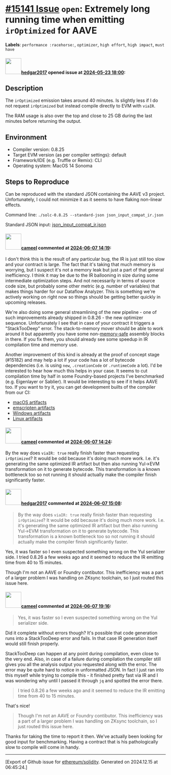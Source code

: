 # [\#15141 Issue](https://github.com/ethereum/solidity/issues/15141) `open`: Extremely long running time when emitting `irOptimized` for AAVE
**Labels**: `performance :racehorse:`, `optimizer`, `high effort`, `high impact`, `must have`


#### <img src="https://avatars.githubusercontent.com/u/31586236?u=c9570edf68871d3ef3094da164e6f23117d36587&v=4" width="50">[hedgar2017](https://github.com/hedgar2017) opened issue at [2024-05-23 18:00](https://github.com/ethereum/solidity/issues/15141):

## Description

The `irOptimized` emission takes around 40 minutes. Is slightly less if I do not request `irOptimized` but instead compile directly to EVM with `viaIR`.

The RAM usage is also over the top and close to 25 GB during the last minutes before returning the output.

## Environment

- Compiler version: 0.8.25
- Target EVM version (as per compiler settings): default
- Framework/IDE (e.g. Truffle or Remix): CLI
- Operating system: MacOS 14 Sonoma

## Steps to Reproduce

Can be reproduced with the standard JSON containing the AAVE v3 project.
Unfortunately, I could not minimize it as it seems to have flaking non-linear effects.

Command line:
`./solc-0.8.25 --standard-json json_input_compat_ir.json`

Standard JSON input:
[json_input_compat_ir.json](https://github.com/ethereum/solidity/files/15420714/json_input_compat_ir.json)



#### <img src="https://avatars.githubusercontent.com/u/137030?v=4" width="50">[cameel](https://github.com/cameel) commented at [2024-06-07 14:19](https://github.com/ethereum/solidity/issues/15141#issuecomment-2154947928):

I don't think this is the result of any particular bug, the IR is just still too slow and your contract is large. The fact that it's taking that much memory is worrying, but I suspect it's not a memory leak but just a part of that general inefficiency. I think it may be due to the IR ballooning in size during some intermediate optimization steps. And not necessarily in terms of source code size, but probably some other metric (e.g. number of variables) that makes things harder for our Dataflow Analyzer. This is something we're actively working on right now so things should be getting better quickly in upcoming releases.

We're also doing some general streamlining of the new pipeline - one of such improvements already shipped in 0.8.26 - the new optimizer sequence. Unfortunately I see that in case of your contract it triggers a "StackTooDeep" error. The stack-to-memory mover should be able to work around it but apparently you have some non-[memory-safe](https://docs.soliditylang.org/en/v0.8.26/assembly.html#memory-safety) assembly blocks in there. If you fix them, you should already see some speedup in IR compilation time and memory use.

Another improvement of this kind is already at the proof of concept stage (#15182) and may help a lot if your code has a lot of bytecode dependencies (i.e. is using `new`, `.creationCode` or `.runtimeCode` a lot). I'd be interested to hear how much this helps in your case. It seems to cut compilation time by half in some Foundry-based projects I've benchmarked (e.g. Eigenlayer or Sablier). It would be interesting to see if it helps AAVE too. If you want to try it, you can get development builts of the compiler from our CI:
- [macOS artifacts](https://app.circleci.com/pipelines/github/ethereum/solidity/34433/workflows/847d1f53-9248-4ca8-bc1e-7faf9155614f/jobs/1559754/artifacts)
- [emscripten artifacts](https://app.circleci.com/pipelines/github/ethereum/solidity/34433/workflows/847d1f53-9248-4ca8-bc1e-7faf9155614f/jobs/1559744/artifacts)
- [Windows artifacts](https://app.circleci.com/pipelines/github/ethereum/solidity/34433/workflows/847d1f53-9248-4ca8-bc1e-7faf9155614f/jobs/1559737/artifacts)
- [Linux artifacts](https://app.circleci.com/pipelines/github/ethereum/solidity/34433/workflows/847d1f53-9248-4ca8-bc1e-7faf9155614f/jobs/1559739/artifacts)

#### <img src="https://avatars.githubusercontent.com/u/137030?v=4" width="50">[cameel](https://github.com/cameel) commented at [2024-06-07 14:24](https://github.com/ethereum/solidity/issues/15141#issuecomment-2154956693):

By the way does `viaIR: true` really finish faster than requesting `irOptimized`? It would be odd because it's doing much more work. I.e. it's generating the same optimized IR artifact but then also running Yul->EVM transformation on it to generate bytecode. This transformation is a known bottleneck too so not running it should actually make the compiler finish significantly faster.

#### <img src="https://avatars.githubusercontent.com/u/31586236?u=c9570edf68871d3ef3094da164e6f23117d36587&v=4" width="50">[hedgar2017](https://github.com/hedgar2017) commented at [2024-06-07 15:08](https://github.com/ethereum/solidity/issues/15141#issuecomment-2155034517):

> By the way does `viaIR: true` really finish faster than requesting `irOptimized`? It would be odd because it's doing much more work. I.e. it's generating the same optimized IR artifact but then also running Yul->EVM transformation on it to generate bytecode. This transformation is a known bottleneck too so not running it should actually make the compiler finish significantly faster.

Yes, it was faster so I even suspected something wrong on the Yul serializer side.
I tried 0.8.26 a few weeks ago and it seemed to reduce the IR emitting time from 40 to 15 minutes.

Though I'm not an AAVE or Foundry contibutor.
This inefficiency was a part of a larger problem I was handling on ZKsync toolchain, so I just routed this issue here.

#### <img src="https://avatars.githubusercontent.com/u/137030?v=4" width="50">[cameel](https://github.com/cameel) commented at [2024-06-07 19:16](https://github.com/ethereum/solidity/issues/15141#issuecomment-2155383534):

> Yes, it was faster so I even suspected something wrong on the Yul serializer side.

Did it complete without errors though? It's possible that code generation runs into a StackTooDeep error and fails. In that case IR generation itself would still finish properly. 

StackTooDeep can happen at any point during compilation, even close to the very end. Also, in case of a failure during compilation the compiler still gives you all the analysis output you requested along with the error. The error may be quite hard to notice in unformatted JSON. In fact I just ran into this myself while trying to compile this - it finished pretty fast via IR and I was wondering why until I passed it through `jq` and spotted the error there.

> I tried 0.8.26 a few weeks ago and it seemed to reduce the IR emitting time from 40 to 15 minutes.

That's nice!

> Though I'm not an AAVE or Foundry contibutor.
> This inefficiency was a part of a larger problem I was handling on ZKsync toolchain, so I just routed this issue here.

Thanks for taking the time to report it then. We've actually been looking for good input for benchmarking. Having a contract that is his pathologically slow to compile will come in handy.


-------------------------------------------------------------------------------



[Export of Github issue for [ethereum/solidity](https://github.com/ethereum/solidity). Generated on 2024.12.15 at 06:45:24.]
